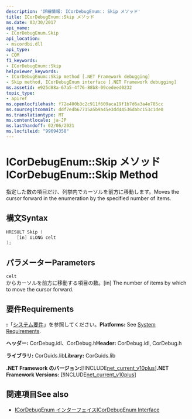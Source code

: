 ```yaml
---
description: '詳細情報: ICorDebugEnum:: Skip メソッド'
title: ICorDebugEnum::Skip メソッド
ms.date: 03/30/2017
api_name:
- ICorDebugEnum.Skip
api_location:
- mscordbi.dll
api_type:
- COM
f1_keywords:
- ICorDebugEnum::Skip
helpviewer_keywords:
- ICorDebugEnum::Skip method [.NET Framework debugging]
- Skip method, ICorDebugEnum interface [.NET Framework debugging]
ms.assetid: e925d88a-67a5-4f76-88b8-09cedeed0232
topic_type:
- apiref
ms.openlocfilehash: f72e400b3c2c911f609aca19f1b7d6a3a4e785cc
ms.sourcegitcommit: ddf7edb67715a5b9a45e3dd44536dabc153c1de0
ms.translationtype: MT
ms.contentlocale: ja-JP
ms.lasthandoff: 02/06/2021
ms.locfileid: "99694358"
---
```

# <a name="icordebugenumskip-method"></a><span data-ttu-id="60b6e-103">ICorDebugEnum::Skip メソッド</span><span class="sxs-lookup"><span data-stu-id="60b6e-103">ICorDebugEnum::Skip Method</span></span>

<span data-ttu-id="60b6e-104">指定した数の項目だけ、列挙内でカーソルを前方に移動します。</span><span class="sxs-lookup"><span data-stu-id="60b6e-104">Moves the cursor forward in the enumeration by the specified number of items.</span></span>  
  
## <a name="syntax"></a><span data-ttu-id="60b6e-105">構文</span><span class="sxs-lookup"><span data-stu-id="60b6e-105">Syntax</span></span>  
  
```cpp  
HRESULT Skip (  
    [in] ULONG celt  
);  
```  
  
## <a name="parameters"></a><span data-ttu-id="60b6e-106">パラメーター</span><span class="sxs-lookup"><span data-stu-id="60b6e-106">Parameters</span></span>  

 `celt`  
 <span data-ttu-id="60b6e-107">からカーソルを前方に移動する項目の数。</span><span class="sxs-lookup"><span data-stu-id="60b6e-107">[in] The number of items by which to move the cursor forward.</span></span>  
  
## <a name="requirements"></a><span data-ttu-id="60b6e-108">要件</span><span class="sxs-lookup"><span data-stu-id="60b6e-108">Requirements</span></span>  

 <span data-ttu-id="60b6e-109">**:**「[システム要件](../../get-started/system-requirements.md)」を参照してください。</span><span class="sxs-lookup"><span data-stu-id="60b6e-109">**Platforms:** See [System Requirements](../../get-started/system-requirements.md).</span></span>  
  
 <span data-ttu-id="60b6e-110">**ヘッダー:** CorDebug.idl、CorDebug.h</span><span class="sxs-lookup"><span data-stu-id="60b6e-110">**Header:** CorDebug.idl, CorDebug.h</span></span>  
  
 <span data-ttu-id="60b6e-111">**ライブラリ:** CorGuids.lib</span><span class="sxs-lookup"><span data-stu-id="60b6e-111">**Library:** CorGuids.lib</span></span>  
  
 <span data-ttu-id="60b6e-112">**.NET Framework のバージョン:**[!INCLUDE[net_current_v10plus](../../../../includes/net-current-v10plus-md.md)]</span><span class="sxs-lookup"><span data-stu-id="60b6e-112">**.NET Framework Versions:** [!INCLUDE[net_current_v10plus](../../../../includes/net-current-v10plus-md.md)]</span></span>  
  
## <a name="see-also"></a><span data-ttu-id="60b6e-113">関連項目</span><span class="sxs-lookup"><span data-stu-id="60b6e-113">See also</span></span>

- [<span data-ttu-id="60b6e-114">ICorDebugEnum インターフェイス</span><span class="sxs-lookup"><span data-stu-id="60b6e-114">ICorDebugEnum Interface</span></span>](icordebugenum-interface1.md)
